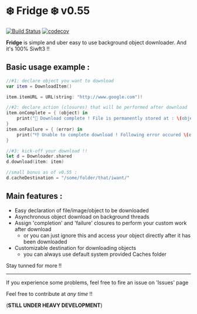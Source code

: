 # ❄️ Fridge ❄️ v0.55
[![Build Status](https://travis-ci.org/vexy/Fridge.svg?branch=master)](https://travis-ci.org/vexy/Fridge)
[![codecov](https://codecov.io/gh/vexy/Fridge/branch/master/graph/badge.svg)](https://codecov.io/gh/vexy/Fridge)

**Fridge** is simple and uber easy to use background object downloader. And it's 100% Siwft3 !!


## Basic usage example :

```Swift
//#1: declare object you want to download
var item = DownloadItem()

item.itemURL = URL(string: "http://www.google.com")!

//#2: declare action (closures) that will be performed after download  (psst.. things will work just fine even if you don't do this !! 😜)
item.onComplete = { (object) in
    print("💪 Download complete ! File is permanently stored at : \(object.absoluteString)")
}
item.onFailure = { (error) in
    print("👎 Unable to complete download ! Following error occured \(error.localizedDescription)")
}

//#3: kick-off your download !!
let d = Downloader.shared
d.download(item: item)

//small bonus as of v0.55 :
d.cacheDestination = "/some/folder/that/iwant/"
```


## Main features :
- Easy declaration of file/image/object to be downloaded
- Asynchronous object download on background threads
- Assign 'completion' and 'failure' closures to perform your custom work after download
  - or you can just ignore this and access your object directly after it has been downloaded
- Customizable destination for downloading objects
  - you can always use default system provided Caches folder

Stay tunned for more !!


---
If you experience some problems, feel free to fire an issue on 'Issues' page


Feel free to contribute at *any time* !!

(**STILL UNDER HEAVY DEVELOPMENT**)
